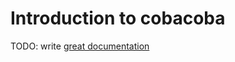 # Introduction to cobacoba

TODO: write [great documentation](http://jacobian.org/writing/what-to-write/)
